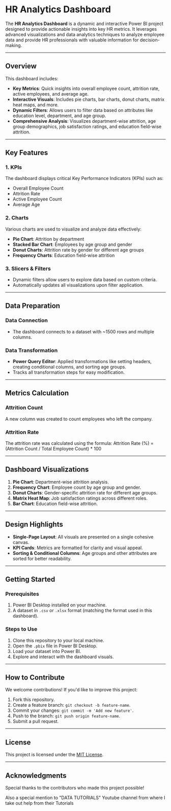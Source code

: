 # HR Analytics Dashboard

The **HR Analytics Dashboard** is a dynamic and interactive Power BI project designed to provide actionable insights into key HR metrics. It leverages advanced visualizations and data analytics techniques to analyze employee data and provide HR professionals with valuable information for decision-making.

---

## Overview

This dashboard includes:
- **Key Metrics**: Quick insights into overall employee count, attrition rate, active employees, and average age.
- **Interactive Visuals**: Includes pie charts, bar charts, donut charts, matrix heat maps, and more.
- **Dynamic Filters**: Allows users to filter data based on attributes like education level, department, and age group.
- **Comprehensive Analysis**: Visualizes department-wise attrition, age group demographics, job satisfaction ratings, and education field-wise attrition.

---

## Key Features

### **1. KPIs**
The dashboard displays critical Key Performance Indicators (KPIs) such as:
- Overall Employee Count
- Attrition Rate
- Active Employee Count
- Average Age

### **2. Charts**
Various charts are used to visualize and analyze data effectively:
- **Pie Chart**: Attrition by department
- **Stacked Bar Chart**: Employees by age group and gender
- **Donut Charts**: Attrition rate by gender for different age groups
- **Frequency Charts**: Education field-wise attrition

### **3. Slicers & Filters**
- Dynamic filters allow users to explore data based on custom criteria.
- Automatically updates all visualizations upon filter application.

---

## Data Preparation

### **Data Connection**
- The dashboard connects to a dataset with ~1500 rows and multiple columns.

### **Data Transformation**
- **Power Query Editor**: Applied transformations like setting headers, creating conditional columns, and sorting age groups.
- Tracks all transformation steps for easy modification.

---

## Metrics Calculation

### **Attrition Count**
A new column was created to count employees who left the company.

### **Attrition Rate**
The attrition rate was calculated using the formula:
Attrition Rate (%) = (Attrition Count / Total Employee Count) * 100


---

## Dashboard Visualizations

1. **Pie Chart**: Department-wise attrition analysis.
2. **Frequency Chart**: Employee count by age group and gender.
3. **Donut Charts**: Gender-specific attrition rate for different age groups.
4. **Matrix Heat Map**: Job satisfaction ratings across different roles.
5. **Bar Chart**: Education field-wise attrition.

---

## Design Highlights

- **Single-Page Layout**: All visuals are presented on a single cohesive canvas.
- **KPI Cards**: Metrics are formatted for clarity and visual appeal.
- **Sorting & Conditional Columns**: Age groups and other attributes are sorted for better readability.

---

## Getting Started

### **Prerequisites**
1. Power BI Desktop installed on your machine.
2. A dataset in `.csv` or `.xlsx` format (matching the format used in this dashboard).

### **Steps to Use**
1. Clone this repository to your local machine.
2. Open the `.pbix` file in Power BI Desktop.
3. Load your dataset into Power BI.
4. Explore and interact with the dashboard visuals.

---

## How to Contribute

We welcome contributions! If you'd like to improve this project:
1. Fork this repository.
2. Create a feature branch: `git checkout -b feature-name`.
3. Commit your changes: `git commit -m 'Add new feature'`.
4. Push to the branch: `git push origin feature-name`.
5. Submit a pull request.

---

## License

This project is licensed under the [MIT License](LICENSE).

---

## Acknowledgments

Special thanks to the contributors who made this project possible!

Also a special mention to "DATA TUTORIALS" Youtube channel from where I take out help from their Tutorials
